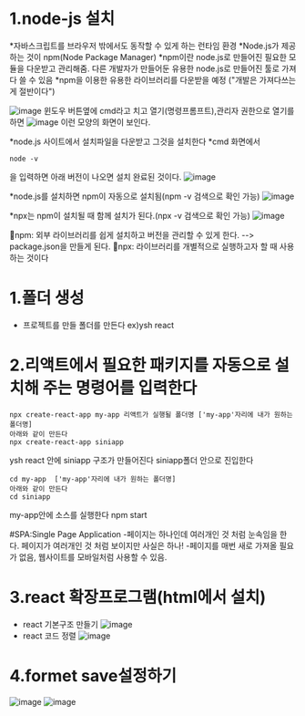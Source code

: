# 1.node-js 설치
*자바스크립트를 브라우저 밖에서도 동작할 수 있게 하는 런타임 환경
*Node.js가 제공하는 것이 npm(Node Package Manager)
*npm이란 node.js로 만들어진 필요한 모듈을 다운받고 관리해줌. 다른 개발자가 만들어둔 유용한 node.js로 만들어진 툴로 가져다 쓸 수 있음
*npm을 이용한 유용한 라이브러리를 다운받을 예정 ("개발은 가져다쓰는게 절반이다")

![image](https://github.com/yunshinhee/node-js/assets/145514638/0d4243c9-834a-4206-a0bb-2dcb8acd9a4c)
윈도우 버튼옆에 cmd라고 치고 열기(명령프롬프트),관리자 권한으로 열기를 하면 
![image](https://github.com/yunshinhee/node-js/assets/145514638/6aec47e5-05dd-4581-b161-000f6f50667e)
이런 모양의 화면이 보인다.

*node.js 사이트에서 설치파일을 다운받고 그것을 설치한다
*cmd 화면에서 
```
node -v
```
을 입력하면 아래 버전이 나오면 설치 완료된 것이다.
![image](https://github.com/yunshinhee/node-js/assets/145514638/489ca446-3162-4b78-9228-10c67d8b4591)

*node.js를 설치하면 npm이 자동으로 설치됨(npm -v 검색으로 확인 가능)
![image](https://github.com/yunshinhee/node-js/assets/145514638/13f3b6b4-b2ca-464d-9aa8-1edcfd0d4a4d)

*npx는 npm이 설치될 때 함께 설치가 된다.(npx -v 검색으로 확인 가능)
![image](https://github.com/yunshinhee/node-js/assets/145514638/9cd3b280-44b0-4a6e-b9cb-2ef20e0fefdd)


🚩npm: 외부 라이브러리를 쉽게 설치하고 버전을 관리할 수 있게 한다. --> package.json을 만들게 된다.
🚩npx: 라이브러리를 개별적으로 실행하고자 할 때 사용하는 것이다

# 1.폴더 생성 
- 프로젝트를 만들 폴더를 만든다 ex)ysh react
# 2.리액트에서 필요한 패키지를 자동으로 설치해 주는 명령어를 입력한다
```
npx create-react-app my-app 리액트가 실행될 폴더명 ['my-app'자리에 내가 원하는 폴더명]
아래와 같이 만든다 
npx create-react-app siniapp
```
ysh react 안에 siniapp 구조가 만들어진다
siniapp폴더 안으로 진입한다
```
cd my-app  ['my-app'자리에 내가 원하는 폴더명]
아래와 같이 만든다
cd siniapp

```
my-app안에 소스를 실행한다
npm start

#SPA:Single Page Application
-페이지는 하나인데 여러개인 것 처럼 눈속임을 한다. 페이지가 여러개인 것 처럼 보이지만 사실은 하나!
-페이지를 매번 새로 가져올 필요가 없음, 웹사이트를 모바일처럼 사용할 수 있음.

# 3.react 확장프로그램(html에서 설치)
- react 기본구조 만들기 
![image](https://github.com/yunshinhee/node-js/assets/145514638/43c6454a-251f-4e07-afed-744e5078ccf2)
- react 코드 정렬
![image](https://github.com/yunshinhee/node-js/assets/145514638/74cc3353-527a-40d9-a2eb-39c9fdb56912)

# 4.formet save설정하기
![image](https://github.com/yunshinhee/node-js/assets/145514638/b021a47e-ed09-4f73-8eb8-3e5b58ee92a1)
![image](https://github.com/yunshinhee/node-js/assets/145514638/b024c320-789a-465a-97ea-3039b5e8c3e2)






